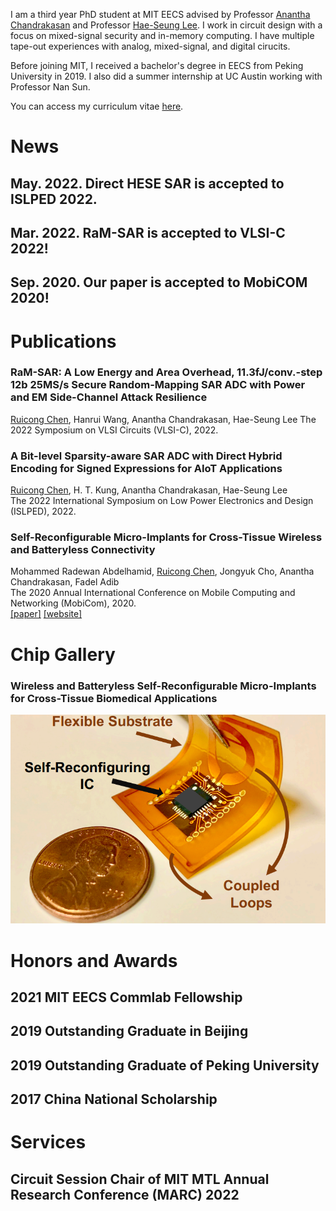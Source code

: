 I am a third year PhD student at MIT EECS advised by Professor [Anantha Chandrakasan](https://chandrakasan.mit.edu/) and Professor [Hae-Seung Lee](https://hslee.mit.edu/). I work in circuit design with a focus on mixed-signal security and in-memory computing. I have multiple tape-out experiences with analog, mixed-signal, and digital cirucits.

Before joining MIT, I received a bachelor's degree in EECS from Peking University in 2019. I also did a summer internship at UC Austin working with Professor Nan Sun.

You can access my curriculum vitae [here](misc/CV_Ruicong_Chen.pdf).

# News

## May. 2022. Direct HESE SAR is accepted to ISLPED 2022.
## Mar. 2022. RaM-SAR is accepted to VLSI-C 2022!
## Sep. 2020. Our paper is accepted to MobiCOM 2020!

# Publications

### **RaM-SAR: A Low Energy and Area Overhead, 11.3fJ/conv.-step 12b 25MS/s Secure Random-Mapping SAR ADC with Power and EM Side-Channel Attack Resilience**
<u>Ruicong Chen</u>, Hanrui Wang, Anantha Chandrakasan, Hae-Seung Lee 
The 2022 Symposium on VLSI Circuits (VLSI-C), 2022.  

### **A Bit-level Sparsity-aware SAR ADC with Direct Hybrid Encoding for Signed Expressions for AIoT Applications**
<u>Ruicong Chen</u>, H. T. Kung, Anantha Chandrakasan, Hae-Seung Lee  
The 2022 International Symposium on Low Power Electronics and Design (ISLPED), 2022.  

### **Self-Reconfigurable Micro-Implants for Cross-Tissue Wireless and Batteryless Connectivity**
Mohammed Radewan Abdelhamid, <u>Ruicong Chen</u>, Jongyuk Cho, Anantha Chandrakasan, Fadel Adib  
The 2020 Annual International Conference on Mobile Computing and Networking (MobiCom), 2020.  
[[paper]](http://www.mit.edu/~fadel/papers/umedic-paper.pdf) [[website]](https://www.media.mit.edu/projects/umedic/overview/)

# Chip Gallery

### Wireless and Batteryless Self-Reconfigurable Micro-Implants for Cross-Tissue Biomedical Applications
![Micro-Implants for Biomedical Applications](./images/MobiCOM20.png "Micro-Implants for Biomedical Applications")

# Honors and Awards

## 2021 MIT EECS Commlab Fellowship
## 2019 Outstanding Graduate in Beijing
## 2019 Outstanding Graduate of Peking University
## 2017 China National Scholarship

# Services

## Circuit Session Chair of MIT MTL Annual Research Conference (MARC) 2022

